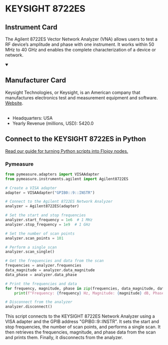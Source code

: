 
# KEYSIGHT 8722ES 

## Instrument Card

The Agilent 8722ES Vector Network Analyzer (VNA) allows users to test a RF device’s amplitude and phase with one instrument. It works within 50 MHz to 40 GHz and enables the complete characterization of a device or network.

<details open>
<summary><h2>Manufacturer Card</h2></summary>
Keysight Technologies, or Keysight, is an American company that manufactures electronics test and measurement equipment and software. <a href=https://www.keysight.com/us/en/home.html>Website</a>.
<br><br>
<ul>
  <li>Headquarters: USA</li>
  <li>Yearly Revenue (millions, USD): 5420.0</li>
</ul>
</details>

## Connect to the KEYSIGHT 8722ES  in Python

[Read our guide for turning Python scripts into Flojoy nodes.](https://docs.flojoy.ai/custom-nodes/creating-custom-node/)


### Pymeasure


```python
from pymeasure.adapters import VISAAdapter
from pymeasure.instruments.agilent import Agilent8722ES

# Create a VISA adapter
adapter = VISAAdapter("GPIB0::9::INSTR")

# Connect to the Agilent 8722ES Network Analyzer
analyzer = Agilent8722ES(adapter)

# Set the start and stop frequencies
analyzer.start_frequency = 1e6  # 1 MHz
analyzer.stop_frequency = 1e9  # 1 GHz

# Set the number of scan points
analyzer.scan_points = 101

# Perform a single scan
analyzer.scan_single()

# Get the frequencies and data from the scan
frequencies = analyzer.frequencies
data_magnitude = analyzer.data_magnitude
data_phase = analyzer.data_phase

# Print the frequencies and data
for frequency, magnitude, phase in zip(frequencies, data_magnitude, data_phase):
    print(f"Frequency: {frequency} Hz, Magnitude: {magnitude} dB, Phase: {phase} degrees")

# Disconnect from the analyzer
analyzer.disconnect()
```

This script connects to the KEYSIGHT 8722ES Network Analyzer using a VISA adapter and the GPIB address "GPIB0::9::INSTR". It sets the start and stop frequencies, the number of scan points, and performs a single scan. It then retrieves the frequencies, magnitude, and phase data from the scan and prints them. Finally, it disconnects from the analyzer.

